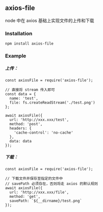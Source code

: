 ## axios-file
node 中在 axios 基础上实现文件的上传和下载

### Installation
```
npm install axios-file
```

### Example
##### 上传：
```
const axiosFile = require('axios-file');

// 直接将 stream 传入即可
const data = {
  name: 'test',
  file: fs.createReadStream('./test.png')
};

await axiosFile({
  url: 'http://xxx.xxx/test',
  method: 'post',
  headers: {
    'cache-control': 'no-cache'
  },
  data: data
});
```

##### 下载：
```
const axiosFile = require('axios-file');

// 下载文件并保存至指定的文件中
// savePath 必须存在，否则将走 axios 的默认规则
await axiosFile({
  url: 'http://xxx.xxx/file',
  method: 'get',
  savePath: `${__dirname}/test.png`
});

```